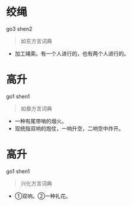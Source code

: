 # 绞绳
go3 shen2
> 如东方言词典
- 加工绳索。有一个人进行的，也有两个人进行的。

# 高升
go1 shen1
> 如皋方言词典
- 一种有尾带哨的烟火。
- 现统指双响的炮仗，一响升空，二响空中炸开。

# 高升
go1 shen1
> 兴化方言词典
- ①双响。②一种礼花。
